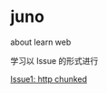 # juno
about learn web  

学习以 Issue 的形式进行  

[Issue1: http chunked](https://github.com/shaopower/juno/issues/1)
